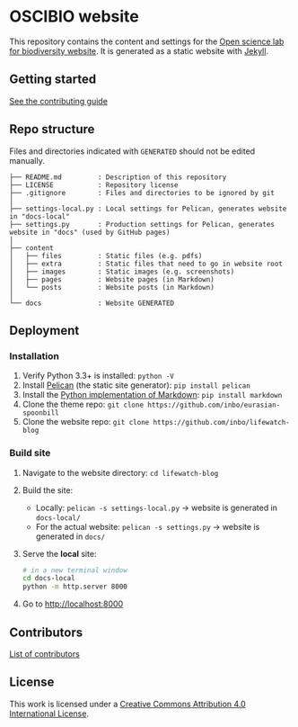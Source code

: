 # OSCIBIO website

This repository contains the content and settings for the [Open science lab for biodiversity website](https://oscibio.inbo.be). It is generated as a static website with [Jekyll](https://jekyllrb.com/).

## Getting started

[See the contributing guide](CONTRIBUTING.md)

## Repo structure

Files and directories indicated with `GENERATED` should not be edited manually.

```
├── README.md         : Description of this repository
├── LICENSE           : Repository license
├── .gitignore        : Files and directories to be ignored by git
│
├── settings-local.py : Local settings for Pelican, generates website in "docs-local"
├── settings.py       : Production settings for Pelican, generates website in "docs" (used by GitHub pages)
│
├── content
│   ├── files         : Static files (e.g. pdfs)
│   ├── extra         : Static files that need to go in website root
│   ├── images        : Static images (e.g. screenshots)
│   ├── pages         : Website pages (in Markdown)
│   └── posts         : Website posts (in Markdown)
│
└── docs              : Website GENERATED
```

## Deployment

### Installation

1. Verify Python 3.3+ is installed: `python -V`
2. Install [Pelican](http://docs.getpelican.com/en/stable/install.html) (the static site generator): `pip install pelican`
3. Install the [Python implementation of Markdown](https://pypi.python.org/pypi/Markdown): `pip install markdown`
5. Clone the theme repo: `git clone https://github.com/inbo/eurasian-spoonbill`
6. Clone the website repo: `git clone https://github.com/inbo/lifewatch-blog`

### Build site

1. Navigate to the website directory: `cd lifewatch-blog`
2. Build the site:
    * Locally: `pelican -s settings-local.py` → website is generated in `docs-local/`
    * For the actual website: `pelican -s settings.py` → website is generated in `docs/`
3. Serve the **local** site:
    
    ```bash
    # in a new terminal window
    cd docs-local
    python -m http.server 8000
    ```
4. Go to <http://localhost:8000>

## Contributors

[List of contributors](https://github.com/inbo/lifewatch-blog/contributors)

## License

This work is licensed under a [Creative Commons Attribution 4.0 International License](https://creativecommons.org/licenses/by/4.0/).
